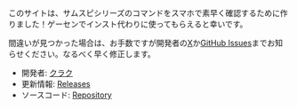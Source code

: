 このサイトは、サムスピシリーズのコマンドをスマホで素早く確認するために作りました！ゲーセンでインスト代わりに使ってもらえると幸いです。

間違いが見つかった場合は、お手数ですが開発者の[X](https://x.com/Qrac_JP)か[GitHub Issues](https://github.com/qrac/samuraispirits-command/issues)までお知らせください。なるべく早く修正します。

- 開発者: [クラク](https://x.com/Qrac_JP)
- 更新情報: [Releases](https://github.com/qrac/samuraispirits-command/releases)
- ソースコード: [Repository](https://github.com/qrac/samuraispirits-command)
